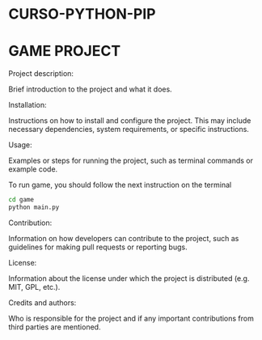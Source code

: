 # CURSO-PYTHON-PIP
# GAME PROJECT
Project description:

Brief introduction to the project and what it does.

Installation:

Instructions on how to install and configure the project. This may include necessary dependencies, system requirements, or specific instructions.

Usage:

Examples or steps for running the project, such as terminal commands or example code.

To run game, you should follow the next instruction on the terminal

```sh
cd game
python main.py
```
Contribution:

Information on how developers can contribute to the project, such as guidelines for making pull requests or reporting bugs.

License:

Information about the license under which the project is distributed (e.g. MIT, GPL, etc.).

Credits and authors:

Who is responsible for the project and if any important contributions from third parties are mentioned.